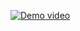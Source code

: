 [![Demo video](https://img.youtube.com/vi/oT0f9rWLuYc/0.jpg)](https://www.youtube.com/watch?v=oT0f9rWLuYc)

